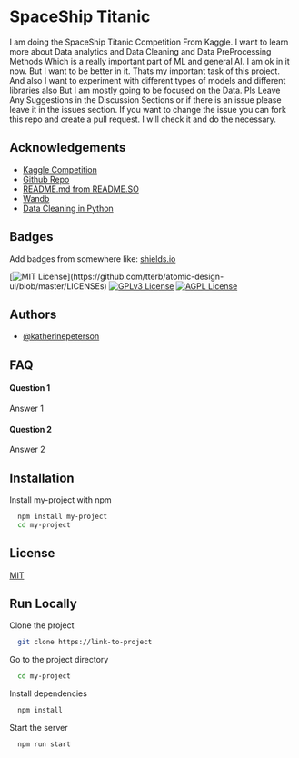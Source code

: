 # SpaceShip Titanic

I am doing the SpaceShip Titanic Competition From Kaggle. I want to learn more about Data analytics and Data Cleaning and Data PreProcessing Methods Which is a really important part of ML and general AI. I am ok in it now. But I want to be better in it.
Thats my important task of this project. And also I want to experiment with different types of models and different libraries also But I am mostly going to be focused on the Data. Pls Leave Any Suggestions in the Discussion Sections or if there is an issue please leave it in the issues section. If you want to change the issue you can fork this repo and create a pull request. I will check it and do the necessary.

## Acknowledgements

- [Kaggle Competition](https://www.kaggle.com/competitions/spaceship-titanic/overview)
- [Github Repo](https://github.com/Programmer-RD-AI/Spaceship-Titanic)
- [README.md from README.SO](https://readme.so/)
- [Wandb](https://wandb.ai/)
- [Data Cleaning in Python](https://towardsdatascience.com/data-cleaning-in-python-the-ultimate-guide-2020-c63b88bf0a0d)

## Badges

Add badges from somewhere like: [shields.io](https://shields.io/)

[![MIT License](https://img.shields.io/apm/l/atomic-design-ui.svg?)](https://github.com/tterb/atomic-design-ui/blob/master/LICENSEs)
[![GPLv3 License](https://img.shields.io/badge/License-GPL%20v3-yellow.svg)](https://opensource.org/licenses/)
[![AGPL License](https://img.shields.io/badge/license-AGPL-blue.svg)](http://www.gnu.org/licenses/agpl-3.0)

## Authors

- [@katherinepeterson](https://www.github.com/octokatherine)

## FAQ

#### Question 1

Answer 1

#### Question 2

Answer 2

## Installation

Install my-project with npm

```bash
  npm install my-project
  cd my-project
```

## License

[MIT](https://choosealicense.com/licenses/mit/)

## Run Locally

Clone the project

```bash
  git clone https://link-to-project
```

Go to the project directory

```bash
  cd my-project
```

Install dependencies

```bash
  npm install
```

Start the server

```bash
  npm run start
```
